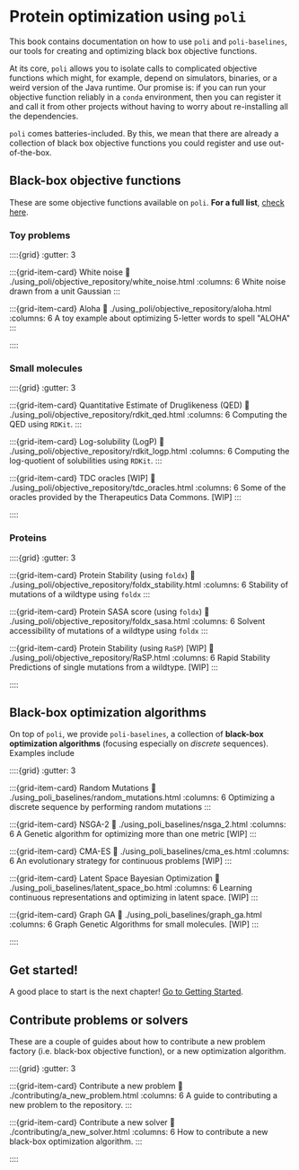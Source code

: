 # Protein optimization using `poli`

This book contains documentation on how to use `poli` and `poli-baselines`, our tools for creating and optimizing black box objective functions.

At its core, `poli` allows you to isolate calls to complicated objective functions which might, for example, depend on simulators, binaries, or a weird version of the Java runtime.
Our promise is: if you can run your objective function reliably in a `conda` environment, then you can register it and call it from other projects without having to worry about re-installing all the dependencies.

`poli` comes batteries-included. By this, we mean that there are already a collection of black box objective functions you could register and use out-of-the-box.

## Black-box objective functions

These are some objective functions available on `poli`. **For a full list**, [check here](./using_poli/objective_repository/all_objectives.md).


### Toy problems

::::{grid}
:gutter: 3

:::{grid-item-card} White noise
:link: ./using_poli/objective_repository/white_noise.html
:columns: 6
White noise drawn from a unit Gaussian
:::

:::{grid-item-card} Aloha
:link: ./using_poli/objective_repository/aloha.html
:columns: 6
A toy example about optimizing 5-letter words to spell "ALOHA"
:::

::::

### Small molecules

::::{grid}
:gutter: 3

:::{grid-item-card} Quantitative Estimate of Druglikeness (QED)
:link: ./using_poli/objective_repository/rdkit_qed.html
:columns: 6
Computing the QED using `RDKit`.
:::

:::{grid-item-card} Log-solubility (LogP)
:link: ./using_poli/objective_repository/rdkit_logp.html
:columns: 6
Computing the log-quotient of solubilities using `RDKit`.
:::

:::{grid-item-card} TDC oracles [WIP]
:link: ./using_poli/objective_repository/tdc_oracles.html
:columns: 6
Some of the oracles provided by the Therapeutics Data Commons. [WIP]
:::

::::

### Proteins

::::{grid}
:gutter: 3

:::{grid-item-card} Protein Stability (using `foldx`)
:link: ./using_poli/objective_repository/foldx_stability.html
:columns: 6
Stability of mutations of a wildtype using `foldx`
:::

:::{grid-item-card} Protein SASA score (using `foldx`)
:link: ./using_poli/objective_repository/foldx_sasa.html
:columns: 6
Solvent accessibility of mutations of a wildtype using `foldx`
:::

:::{grid-item-card} Protein Stability (using `RaSP`) [WIP]
:link: ./using_poli/objective_repository/RaSP.html
:columns: 6
Rapid Stability Predictions of single mutations from a wildtype. [WIP]
:::

::::


## Black-box optimization algorithms

On top of `poli`, we provide `poli-baselines`, a collection of **black-box optimization algorithms** (focusing especially on *discrete* sequences). Examples include

::::{grid}
:gutter: 3

:::{grid-item-card} Random Mutations
:link: ./using_poli_baselines/random_mutations.html
:columns: 6
Optimizing a discrete sequence by performing random mutations
:::

:::{grid-item-card} NSGA-2
:link: ./using_poli_baselines/nsga_2.html
:columns: 6
A Genetic algorithm for optimizing more than one metric [WIP]
:::

:::{grid-item-card} CMA-ES
:link: ./using_poli_baselines/cma_es.html
:columns: 6
An evolutionary strategy for continuous problems [WIP]
:::

:::{grid-item-card} Latent Space Bayesian Optimization
:link: ./using_poli_baselines/latent_space_bo.html
:columns: 6
Learning continuous representations and optimizing in latent space. [WIP]
:::

:::{grid-item-card} Graph GA
:link: ./using_poli_baselines/graph_ga.html
:columns: 6
Graph Genetic Algorithms for small molecules. [WIP]
:::

::::

## Get started!

A good place to start is the next chapter! [Go to Getting Started](./getting_started/getting_started.md).


## Contribute problems or solvers

These are a couple of guides about how to contribute a new problem factory (i.e. black-box objective function), or a new optimization algorithm.

::::{grid}
:gutter: 3

:::{grid-item-card} Contribute a new problem
:link: ./contributing/a_new_problem.html
:columns: 6
A guide to contributing a new problem to the repository.
:::

:::{grid-item-card} Contribute a new solver
:link: ./contributing/a_new_solver.html
:columns: 6
How to contribute a new black-box optimization algorithm.
:::


::::

